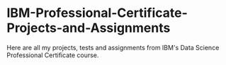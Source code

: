 # IBM-Professional-Certificate-Projects-and-Assignments
Here are all my projects, tests and assignments from IBM's Data Science Professional Certificate course.
